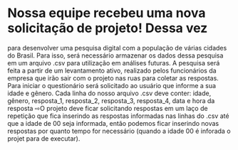 # Nossa equipe recebeu uma nova solicitação de projeto! Dessa vez
para desenvolver uma pesquisa digital com a população de
várias cidades do Brasil.
Para isso, será necessário armazenar os dados dessa pesquisa em
um arquivo .csv para utilização em análises futuras.
A pesquisa será feita a partir de um levantamento ativo, realizado
pelos funcionários da empresa que irão sair com o projeto nas ruas
para coletar as respostas.
Para iniciar o questionário será solicitado ao usuário que informe a sua idade e gênero. Cada
linha do nosso arquivo .csv deve conter: idade, gênero, resposta_1, resposta_2, resposta_3,
resposta_4, data e hora da resposta
⇨O projeto deve ficar solicitando respostas em um laço de repetição que fica inserindo as
respostas informadas nas linhas do .csv até que a idade de 00 seja informada, então podemos
ficar inserindo novas respostas por quanto tempo for necessário (quando a idade 00 é inforada  o  projet para de executar).
